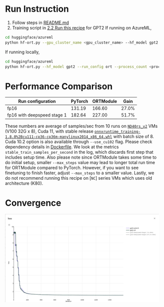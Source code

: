 # Run Instruction
1. Follow steps in [README.md](README.md)
2. Training script in [2.2 Run this recipe](README.md#2.2-Run-this-recipe) for GPT2
If running on AzureML,
```bash
cd huggingface/azureml
python hf-ort.py --gpu_cluster_name <gpu_cluster_name> --hf_model gpt2 --run_config ort
```
If running locally, 
```bash
cd huggingface/azureml
python hf-ort.py --hf_model gpt2 --run_config ort --process_count <process_count> --local_run
```

# Performance Comparison
| Run configuration           | PyTorch | ORTModule | Gain  |
| -----------------           | ------- | --------- | ----- |
| fp16                        | 131.19  | 166.60    | 27.0% |
| fp16 with deepspeed stage 1 | 182.64  | 227.00    | 51.7% |

These numbers are average of samples/sec from 10 runs on [`ND40rs_v2`](https://azure.microsoft.com/en-us/pricing/details/machine-learning/) VMs (V100 32G x 8), Cuda 11, with stable release [`onnxruntime_training-1.8.0%2Bcu111-cp36-cp36m-manylinux2014_x86_64.whl`](https://onnxruntimepackages.z14.web.core.windows.net/onnxruntime_stable_cu111.html) with batch size of 8. Cuda 10.2 option is also available through `--use_cu102` flag. Please check dependency details in [Dockerfile](docker/Dockerfile). We look at the metrics `stable_train_samples_per_second` in the log, which discards first step that includes setup time. Also please note since ORTModule takes some time to do initial setup, smaller `--max_steps` value may lead to longer total run time for ORTModule compared to PyTorch. However, if you want to see finetuning to finish faster, adjust `--max_steps` to a smaller value. Lastly, we do not recommend running this recipe on [`NC`] series VMs which uses old architecture (K80).

# Convergence
![Loss](loss_curve/gpt2.png)